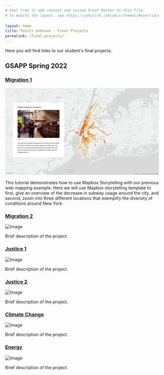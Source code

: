 ```yaml
---
# Feel free to add content and custom Front Matter to this file.
# To modify the layout, see https://jekyllrb.com/docs/themes/#overriding-theme-defaults

layout: home
title: Points Unknown - Final Projects
permalink: /final-projects/
---
```

Here you will find links to our student's final projects.

## GSAPP Spring 2022

### [Migration 1](https://pointsunknown.nyc/final_projects/02_Scrollytelling/index.html)

![Image](/assets/finalProjectImages/gsappSpring2022/testImage.png)

This tutorial demonstrates how to use Mapbox Storytelling with our previous web mapping example. Here we will use Mapbox storytelling template to first, give an overview of the decrease in subway usage around the city, and second, zoom into three different locations that exemplify the diversity of conditions around New York.

### [Migration 2]()

![Image]()

Brief description of the project.

### [Justice 1]()

![Image]()

Brief description of the project.

### [Justice 2]()

![Image]()

Brief description of the project.

### [Climate Change]()

![Image]()

Brief description of the project.

### [Energy]()

![Image]()

Brief description of the project.
